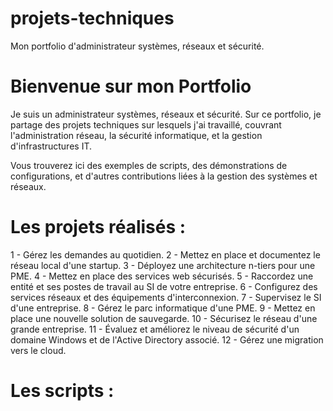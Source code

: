 # projets-techniques
Mon portfolio d'administrateur systèmes, réseaux et sécurité.

# Bienvenue sur mon Portfolio

Je suis un administrateur systèmes, réseaux et sécurité. Sur ce portfolio, je partage des projets techniques sur lesquels j'ai travaillé, couvrant l'administration réseau, la sécurité informatique, et la gestion d'infrastructures IT.

Vous trouverez ici des exemples de scripts, des démonstrations de configurations, et d'autres contributions liées à la gestion des systèmes et réseaux.

# Les projets réalisés :

1 - Gérez les demandes au quotidien.
2 - Mettez en place et documentez le réseau local d'une startup.
3 - Déployez une architecture n-tiers pour une PME.
4 - Mettez en place des services web sécurisés.
5 - Raccordez une entité et ses postes de travail au SI de votre entreprise.
6 - Configurez des services réseaux et des équipements d'interconnexion.
7 - Supervisez le SI d'une entreprise.
8 - Gérez le parc informatique d'une PME.
9 - Mettez en place une nouvelle solution de sauvegarde.
10 - Sécurisez le réseau d'une grande entreprise.
11 - Évaluez et améliorez le niveau de sécurité d'un domaine Windows et de l'Active Directory associé.
12 - Gérez une migration vers le cloud.

# Les scripts :
